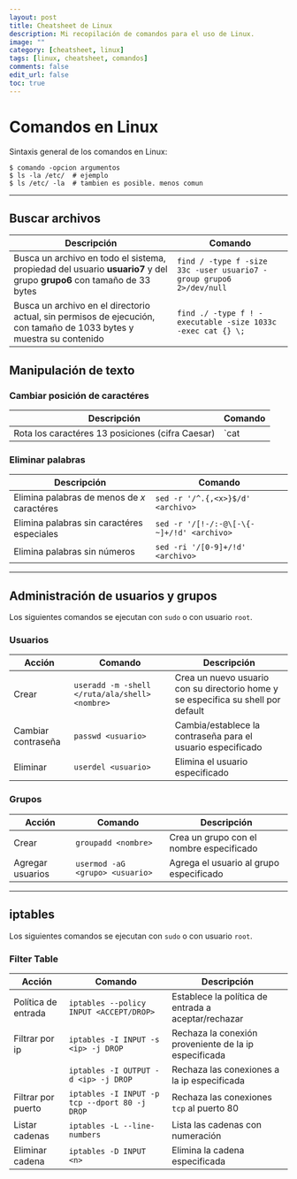 ```yaml
---
layout: post
title: Cheatsheet de Linux
description: Mi recopilación de comandos para el uso de Linux.
image: ""
category: [cheatsheet, linux]
tags: [linux, cheatsheet, comandos]
comments: false
edit_url: false
toc: true
---
```


# Comandos en Linux

Sintaxis general de los comandos en Linux:
```shell-session
$ comando -opcion argumentos
$ ls -la /etc/  # ejemplo 
$ ls /etc/ -la  # tambien es posible. menos comun
```

---
## Buscar archivos

| Descripción                                                                                                           | Comando                                                     |
| --------------------------------------------------------------------------------------------------------------------- | ----------------------------------------------------------- |
| Busca un archivo en todo el sistema, propiedad del usuario **usuario7** y del grupo **grupo6** con tamaño de 33 bytes | `find / -type f -size 33c -user usuario7 -group grupo6 2>/dev/null`                                                            |
| Busca un archivo en el directorio actual, sin permisos de ejecución, con tamaño de 1033 bytes y muestra su contenido  | `find ./ -type f ! -executable -size 1033c -exec cat {} \;` |

## Manipulación de texto

### Cambiar posición de caractéres

| Descripción                                       | Comando                                         |
| ------------------------------------------------- | ----------------------------------------------- |
| Rota los caractéres 13 posiciones (cifra Caesar) | `cat <file> | tr [a-mn-zA-MN-Z] [n-za-mN-ZA-M]` |

### Eliminar palabras

| Descripción                                 | Comando                                   |
| ------------------------------------------- | ----------------------------------------- |
| Elimina palabras de menos de _x_ caractéres | `sed -r '/^.{,<x>}$/d' <archivo>`         |
| Elimina palabras sin caractéres especiales  | `sed -r '/[!-/:-@\[-\{-~]+/!d' <archivo>` |
| Elimina palabras sin números                | `sed -ri '/[0-9]+/!d' <archivo>`          |


---
## Administración de usuarios y grupos
Los siguientes comandos se ejecutan con `sudo` o con usuario `root`.

### Usuarios

| Acción             | Comando                                       | Descripción                                                                       |
| ------------------ | --------------------------------------------- | --------------------------------------------------------------------------------- |
| Crear              | `useradd -m -shell </ruta/ala/shell> <nombre>` | Crea un nuevo usuario con su directorio home y se especifica su shell por default |
| Cambiar contraseña | `passwd <usuario>`                             | Cambia/establece la contraseña para el usuario especificado                       |
| Eliminar           | `userdel <usuario>`                            | Elimina el usuario especificado                                                   |

### Grupos

| Acción           | Comando                         | Descripción                              |
| ---------------- | ------------------------------- | ---------------------------------------- |
| Crear            | `groupadd <nombre>`              | Crea un grupo con el nombre especificado |
| Agregar usuarios | `usermod -aG <grupo> <usuario>` | Agrega el usuario al grupo especificado                                         |

---
## iptables
Los siguientes comandos se ejecutan con `sudo` o con usuario `root`.
### Filter Table

| Acción              | Comando                                       | Descripción                                           |
| ------------------- | --------------------------------------------- | ----------------------------------------------------- |
| Política de entrada | `iptables --policy INPUT <ACCEPT/DROP>`       | Establece la política de entrada a aceptar/rechazar   |
| Filtrar por ip      | `iptables -I INPUT -s <ip> -j DROP`           | Rechaza la conexión proveniente de la ip especificada |
|                     | `iptables -I OUTPUT -d <ip> -j DROP`          | Rechaza las conexiones a la ip especificada           |
| Filtrar por puerto  | `iptables -I INPUT -p tcp --dport 80 -j DROP` | Rechaza las conexiones `tcp` al puerto 80             |
| Listar cadenas      | `iptables -L --line-numbers`                  | Lista las cadenas con numeración                                                      |
| Eliminar cadena     | `iptables -D INPUT <n>`                       | Elimina la cadena especificada                        |


